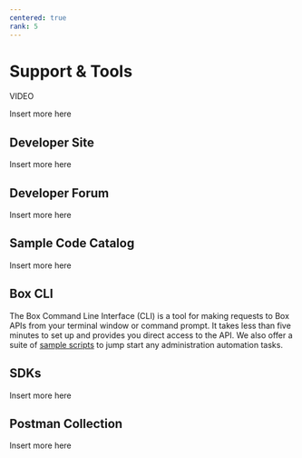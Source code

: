 ```yaml
---
centered: true
rank: 5
---
```


# Support & Tools

VIDEO

Insert more here

## Developer Site

Insert more here

## Developer Forum

Insert more here

## Sample Code Catalog

Insert more here

## Box CLI

<YouTube id='whxT3Bdx3E0' />

The Box Command Line Interface (CLI) is a tool for making requests to Box APIs
from your terminal window or command prompt. It takes less than five minutes
to set up and provides you direct access to the API. We also offer a suite of
[sample scripts][samples] to jump start any administration automation tasks.

## SDKs

Insert more here

## Postman Collection

<Youtube id='aEILZ_tukLg'>

Insert more here

[samples]: g://cli/scripts/

